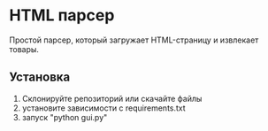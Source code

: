 # HTML парсер

Простой парсер, который загружает HTML-страницу и извлекает товары.

## Установка

1. Склонируйте репозиторий или скачайте файлы
2. установите зависимости с requirements.txt
3. запуск "python gui.py"
